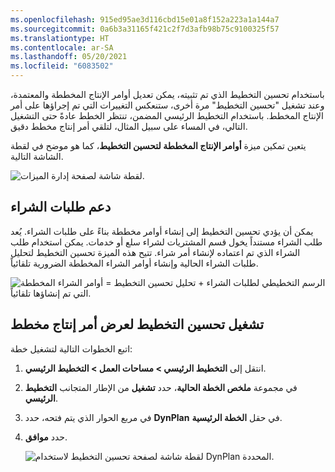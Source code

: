 ```yaml
---
ms.openlocfilehash: 915ed95ae3d116cbd15e01a8f152a223a1a144a7
ms.sourcegitcommit: 0a6b3a31165f421c2f7d3afb98b75c9100325f57
ms.translationtype: HT
ms.contentlocale: ar-SA
ms.lasthandoff: 05/20/2021
ms.locfileid: "6083502"
---
```

باستخدام تحسين التخطيط الذي تم تثبيته، يمكن تعديل أوامر الإنتاج المخططة والمعتمدة، وعند تشغيل "تحسين التخطيط" مرة أخرى، ستنعكس التغييرات التي تم إجراؤها على أمر الإنتاج المخطط. باستخدام التخطيط الرئيسي المضمن، تنتظر الخطط عادةً حتى التشغيل التالي، في المساء على سبيل المثال، لتلقي أمر إنتاج مخطط دقيق. 

يتعين تمكين ميزة **أوامر الإنتاج المخططة لتحسين التخطيط**، كما هو موضح في لقطة الشاشة التالية.

![ لقطة شاشة لصفحة إدارة الميزات.](../media/planned-production-feature-ssm.png)

## <a name="purchase-requisition-support"></a>دعم طلبات الشراء 
يمكن أن يؤدي تحسين التخطيط إلى إنشاء أوامر مخططة بناءً على طلبات الشراء. يُعد طلب الشراء مستنداً يخول قسم المشتريات لشراء سلع أو خدمات. يمكن استخدام طلب الشراء الذي تم اعتماده لإنشاء أمر شراء. تتيح هذه الميزة تحسين التخطيط لتحليل طلبات الشراء الحالية وإنشاء أوامر الشراء المخططة الضرورية تلقائياً.


![الرسم التخطيطي لطلبات الشراء + تحليل تحسين التخطيط = أوامر الشراء المخططة التي تم إنشاؤها تلقائياً.](../media/purchase-requisition-c.png)


## <a name="run-planning-optimization-to-view-a-planned-production-order"></a>تشغيل تحسين التخطيط لعرض أمر إنتاج مخطط 

اتبع الخطوات التالية لتشغيل خطة:

1.  انتقل إلى **التخطيط الرئيسي > ‏‫مساحات العمل‬ > التخطيط الرئيسي**.
2.  في مجموعة **ملخص الخطة الحالية**، حدد **تشغيل** من الإطار المتجانب **التخطيط الرئيسي**.
3.  في مربع الحوار الذي يتم فتحه، حدد **DynPlan** في حقل **الخطة الرئيسية**.
4.  حدد **موافق**.
 
    ![ لقطة شاشة لصفحة تحسين التخطيط لاستخدام DynPlan المحددة.](../media/run-planning-optimization-ss.png)

